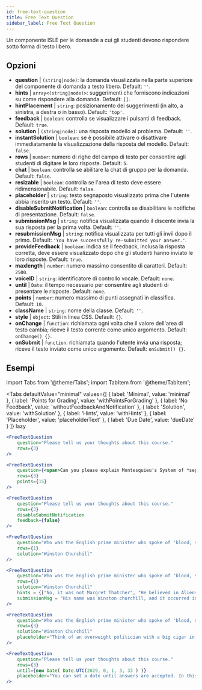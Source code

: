 ```yaml
---
id: free-text-question 
title: Free Text Question
sidebar_label: Free Text Question
---
```


Un componente ISLE per le domande a cui gli studenti devono rispondere sotto forma di testo libero.

## Opzioni

* __question__ | `(string|node)`: la domanda visualizzata nella parte superiore del componente di domanda a testo libero. Default: `''`.
* __hints__ | `array<(string|node)>`: suggerimenti che forniscono indicazioni su come rispondere alla domanda. Default: `[]`.
* __hintPlacement__ | `string`: posizionamento dei suggerimenti (in alto, a sinistra, a destra o in basso). Default: `'top'`.
* __feedback__ | `boolean`: controlla se visualizzare i pulsanti di feedback. Default: `true`.
* __solution__ | `(string|node)`: una risposta modello al problema. Default: `''`.
* __instantSolution__ | `boolean`: se è possibile attivare o disattivare immediatamente la visualizzazione della risposta del modello. Default: `false`.
* __rows__ | `number`: numero di righe del campo di testo per consentire agli studenti di digitare le loro risposte. Default: `5`.
* __chat__ | `boolean`: controlla se abilitare la chat di gruppo per la domanda. Default: `false`.
* __resizable__ | `boolean`: controlla se l'area di testo deve essere ridimensionabile. Default: `false`.
* __placeholder__ | `string`: testo segnaposto visualizzato prima che l'utente abbia inserito un testo. Default: `''`.
* __disableSubmitNotification__ | `boolean`: controlla se disabilitare le notifiche di presentazione. Default: `false`.
* __submissionMsg__ | `string`: notifica visualizzata quando il discente invia la sua risposta per la prima volta. Default: `''`.
* __resubmissionMsg__ | `string`: notifica visualizzata per tutti gli invii dopo il primo. Default: `'You have successfully re-submitted your answer.'`.
* __provideFeedback__ | `boolean`: indica se il feedback, inclusa la risposta corretta, deve essere visualizzato dopo che gli studenti hanno inviato le loro risposte. Default: `true`.
* __maxlength__ | `number`: numero massimo consentito di caratteri. Default: `2500`.
* __voiceID__ | `string`: identificatore di controllo vocale. Default: `none`.
* __until__ | `Date`: il tempo necessario per consentire agli studenti di presentare le risposte. Default: `none`.
* __points__ | `number`: numero massimo di punti assegnati in classifica. Default: `10`.
* __className__ | `string`: nome della classe. Default: `''`.
* __style__ | `object`: Stili in linea CSS. Default: `{}`.
* __onChange__ | `function`: richiamata ogni volta che il valore dell'area di testo cambia; riceve il testo corrente come unico argomento. Default: `onChange() {}`.
* __onSubmit__ | `function`: richiamata quando l'utente invia una risposta; riceve il testo inviato come unico argomento. Default: `onSubmit() {}`.


## Esempi

import Tabs from '@theme/Tabs';
import TabItem from '@theme/TabItem';

<Tabs
    defaultValue="minimal"
    values={[
        { label: 'Minimal', value: 'minimal' },
        { label: 'Points for Grading', value: 'withPointsForGrading' },
        { label: 'No Feedback', value: 'withoutFeedbackAndNotification' },
        { label: 'Solution', value: 'withSolution' },
        { label: 'Hints', value: 'withHints' },
        { label: 'Placeholder', value: 'placeholderText' },
        { label: 'Due Date', value: 'dueDate' }
    ]}
    lazy
>

<TabItem value="minimal" >

```jsx live
<FreeTextQuestion 
    question="Please tell us your thoughts about this course." 
    rows={3} 
/>
```
</TabItem>

<TabItem value="withPointsForGrading" >

```jsx live
<FreeTextQuestion 
    question={<span>Can you please explain Montesquieu's System of *separation of powers*?</span>} 
    rows={3} 
    points={15}
/>
```

</TabItem>

<TabItem value="withoutFeedbackAndNotification" >

```jsx live
<FreeTextQuestion 
    question="Please tell us your thoughts about this course." 
    rows={3}
    disableSubmitNotification 
    feedback={false}
/>
```

</TabItem>

<TabItem value="withSolution" > 

```jsx live
<FreeTextQuestion 
    question="Who was the English prime minister who spoke of 'blood, sweat and tears'?" 
    rows={1} 
    solution="Winston Churchill" 
/>
```

</TabItem>

<TabItem value="withHints" >

```jsx live
<FreeTextQuestion 
    question="Who was the English prime minister who spoke of 'blood, sweat and tears'?" 
    rows={1} 
    solution="Winston Churchill" 
    hints = {["No, it was not Margret Thatcher", "He believed in Aliens by the way", "His first name was Winston - like the guy in 1984"]}
    submissionMsg = "His name was Winston churchill, and it occurred in a speech given by him to the House of Commons of the Parliament of the United Kingdom on 13 May 1940. The speech is sometimes known by that name"
/>
```

</TabItem>

<TabItem value="placeholderText" >

```jsx live
<FreeTextQuestion 
    question="Who was the English prime minister who spoke of 'blood, sweat and tears'?" 
    rows={3} 
    solution="Winston Churchill" 
    placeholder="Think of an overweight politician with a big cigar in his mouth."
/>
```

</TabItem>

<TabItem value="dueDate" >

```jsx live
<FreeTextQuestion 
    question="Please tell us your thoughts about this course." 
    rows={3} 
    until={new Date( Date.UTC(2029, 0, 1, 3, 33 ) )}
    placeholder="You can set a date until answers are accepted. In this case it is 2020, 1st of January, 3:30 am UTC time."
/>
```

</TabItem>

</Tabs>
